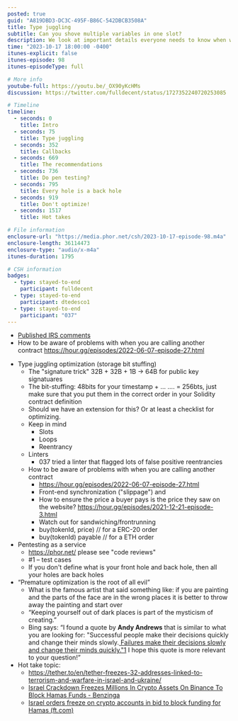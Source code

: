 ```yaml
---
posted: true
guid: "A819DBD3-DC3C-495F-B86C-542DBCB3508A"
title: Type juggling
subtitle: Can you shove multiple variables in one slot?
description: We look at important details everyone needs to know when writing smart contracts. Slots, loops and reentrancy.
time: "2023-10-17 18:00:00 -0400"
itunes-explicit: false
itunes-episode: 98
itunes-episodeType: full

# More info
youtube-full: https://youtu.be/_OX90yKcHMs
discussion: https://twitter.com/fulldecent/status/1727352240720253085

# Timeline
timeline:
  - seconds: 0
    title: Intro
  - seconds: 75
    title: Type juggling
  - seconds: 352
    title: Callbacks
  - seconds: 669
    title: The recommendations
  - seconds: 736
    title: Do pen testing?
  - seconds: 795
    title: Every hole is a back hole
  - seconds: 919
    title: Don't optimize!
  - seconds: 1517
    title: Hot takes

# File information
enclosure-url: "https://media.phor.net/csh/2023-10-17-episode-98.m4a"
enclosure-length: 36114473
enclosure-type: "audio/x-m4a"
itunes-duration: 1795

# CSH information
badges:
  - type: stayed-to-end
    participant: fulldecent
  - type: stayed-to-end
    participant: dtedesco1
  - type: stayed-to-end
    participant: "037"
---
```


- [Published IRS comments](https://blog.phor.net/irs-proposed-crypto-regulation)
- How to be aware of problems with when you are calling another contract https://hour.gg/episodes/2022-06-07-episode-27.html

<!--end of quick notes-->

- Type juggling optimization (storage bit stuffing)
  - The "signature trick" 32B + 32B + 1B → 64B for public key signatuares
  - The bit-stuffing: 48bits for your timestamp + … …. = 256bts, just make sure that you put them in the correct order in your Solidity contract definition
  - Should we have an extension for this? Or at least a checklist for optimizing.
  - Keep in mind 
    - Slots
    - Loops
    - Reentrancy
  - Linters
    - 037 tried a linter that flagged lots of false positive reentrancies
  - How to be aware of problems with when you are calling another contract
    - https://hour.gg/episodes/2022-06-07-episode-27.html
    - Front-end synchronization ("slippage") and
    - How to ensure the price a buyer pays is the price they saw on the website? https://hour.gg/episodes/2021-12-21-episode-3.html 
    - Watch out for sandwiching/frontrunning
    - buy(tokenId, price) // for a ERC-20 order
    - buy(tokenId) payable // for a ETH order
- Pentesting as a service
  - https://phor.net/ please see "code reviews"
  - \#1 – test cases
  - If you don't define what is your front hole and back hole, then all your holes are back holes
- “Premature optimization is the root of all evil” 
  - What is the famous artist that said something like: if you are painting and the parts of the face are in the wrong places it is better to throw away the painting and start over
  - “Keeping yourself out of dark places is part of the mysticism of creating.”
  - Bing says: “I found a quote by **Andy Andrews** that is similar to what you are looking for: "Successful people make their decisions quickly and change their minds slowly.[ Failures make their decisions slowly and change their minds quickly."1](https://www.goodreads.com/quotes/10494-successful-people-make-their-decisions-quickly-and-change-their-minds) I hope this quote is more relevant to your question!”
- Hot take topic:
  - https://tether.to/en/tether-freezes-32-addresses-linked-to-terrorism-and-warfare-in-israel-and-ukraine/ 
  - [Israel Crackdown Freezes Millions In Crypto Assets On Binance To Block Hamas Funds - Benzinga](https://www.benzinga.com/markets/cryptocurrency/23/10/35284565/israel-crackdown-freezes-millions-in-crypto-assets-on-binance-to-block-hamas-funds)
  - [Israel orders freeze on crypto accounts in bid to block funding for Hamas (ft.com)](https://www.ft.com/content/e03a370b-777f-46c2-8576-d1cee731efe2)